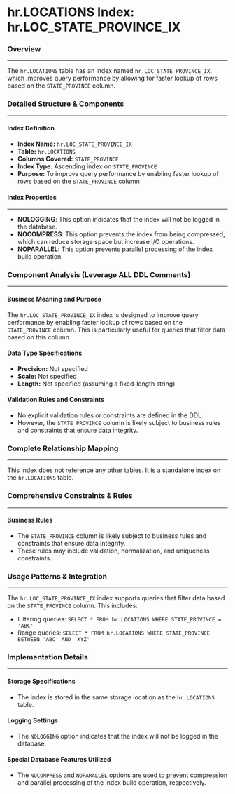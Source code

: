 **hr.LOCATIONS Index: hr.LOC_STATE_PROVINCE_IX**
=============================================

### Overview
----------------

The `hr.LOCATIONS` table has an index named `hr.LOC_STATE_PROVINCE_IX`, which improves query performance by allowing for faster lookup of rows based on the `STATE_PROVINCE` column.

### Detailed Structure & Components
-----------------------------------

#### Index Definition

*   **Index Name:** `hr.LOC_STATE_PROVINCE_IX`
*   **Table:** `hr.LOCATIONS`
*   **Columns Covered:** `STATE_PROVINCE`
*   **Index Type:** Ascending index on `STATE_PROVINCE`
*   **Purpose:** To improve query performance by enabling faster lookup of rows based on the `STATE_PROVINCE` column

#### Index Properties
----------------------

*   **NOLOGGING**: This option indicates that the index will not be logged in the database.
*   **NOCOMPRESS**: This option prevents the index from being compressed, which can reduce storage space but increase I/O operations.
*   **NOPARALLEL**: This option prevents parallel processing of the index build operation.

### Component Analysis (Leverage ALL DDL Comments)
------------------------------------------------

#### Business Meaning and Purpose

The `hr.LOC_STATE_PROVINCE_IX` index is designed to improve query performance by enabling faster lookup of rows based on the `STATE_PROVINCE` column. This is particularly useful for queries that filter data based on this column.

#### Data Type Specifications

*   **Precision:** Not specified
*   **Scale:** Not specified
*   **Length:** Not specified (assuming a fixed-length string)

#### Validation Rules and Constraints

*   No explicit validation rules or constraints are defined in the DDL.
*   However, the `STATE_PROVINCE` column is likely subject to business rules and constraints that ensure data integrity.

### Complete Relationship Mapping
---------------------------------

This index does not reference any other tables. It is a standalone index on the `hr.LOCATIONS` table.

### Comprehensive Constraints & Rules
--------------------------------------

#### Business Rules

*   The `STATE_PROVINCE` column is likely subject to business rules and constraints that ensure data integrity.
*   These rules may include validation, normalization, and uniqueness constraints.

### Usage Patterns & Integration
-------------------------------

The `hr.LOC_STATE_PROVINCE_IX` index supports queries that filter data based on the `STATE_PROVINCE` column. This includes:

*   Filtering queries: `SELECT * FROM hr.LOCATIONS WHERE STATE_PROVINCE = 'ABC'`
*   Range queries: `SELECT * FROM hr.LOCATIONS WHERE STATE_PROVINCE BETWEEN 'ABC' AND 'XYZ'`

### Implementation Details
---------------------------

#### Storage Specifications

*   The index is stored in the same storage location as the `hr.LOCATIONS` table.

#### Logging Settings

*   The `NOLOGGING` option indicates that the index will not be logged in the database.

#### Special Database Features Utilized

*   The `NOCOMPRESS` and `NOPARALLEL` options are used to prevent compression and parallel processing of the index build operation, respectively.